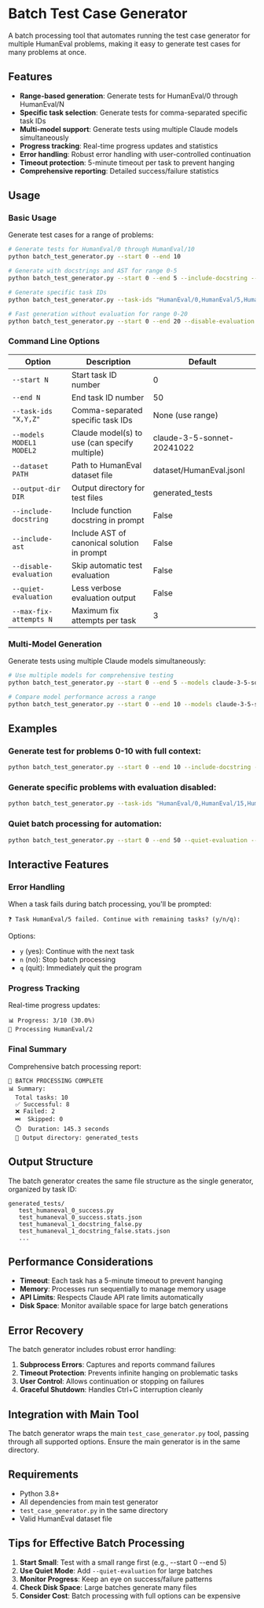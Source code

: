 # Batch Test Case Generator

A batch processing tool that automates running the test case generator for multiple HumanEval problems, making it easy to generate test cases for many problems at once.

## Features

- **Range-based generation**: Generate tests for HumanEval/0 through HumanEval/N
- **Specific task selection**: Generate tests for comma-separated specific task IDs
- **Multi-model support**: Generate tests using multiple Claude models simultaneously
- **Progress tracking**: Real-time progress updates and statistics
- **Error handling**: Robust error handling with user-controlled continuation
- **Timeout protection**: 5-minute timeout per task to prevent hanging
- **Comprehensive reporting**: Detailed success/failure statistics

## Usage

### Basic Usage

Generate test cases for a range of problems:

```bash
# Generate tests for HumanEval/0 through HumanEval/10
python batch_test_generator.py --start 0 --end 10

# Generate with docstrings and AST for range 0-5
python batch_test_generator.py --start 0 --end 5 --include-docstring --include-ast

# Generate specific task IDs
python batch_test_generator.py --task-ids "HumanEval/0,HumanEval/5,HumanEval/10"

# Fast generation without evaluation for range 0-20
python batch_test_generator.py --start 0 --end 20 --disable-evaluation
```

### Command Line Options

| Option                 | Description                                 | Default                   |
| ---------------------- | ------------------------------------------- | ------------------------- |
| `--start N`            | Start task ID number                        | 0                         |
| `--end N`              | End task ID number                          | 50                        |
| `--task-ids "X,Y,Z"`   | Comma-separated specific task IDs           | None (use range)          |
| `--models MODEL1 MODEL2` | Claude model(s) to use (can specify multiple) | claude-3-5-sonnet-20241022 |
| `--dataset PATH`       | Path to HumanEval dataset file              | dataset/HumanEval.jsonl   |
| `--output-dir DIR`     | Output directory for test files             | generated_tests           |
| `--include-docstring`  | Include function docstring in prompt        | False                     |
| `--include-ast`        | Include AST of canonical solution in prompt | False                     |
| `--disable-evaluation` | Skip automatic test evaluation              | False                     |
| `--quiet-evaluation`   | Less verbose evaluation output              | False                     |
| `--max-fix-attempts N` | Maximum fix attempts per task               | 3                         |

### Multi-Model Generation

Generate tests using multiple Claude models simultaneously:

```bash
# Use multiple models for comprehensive testing
python batch_test_generator.py --start 0 --end 5 --models claude-3-5-sonnet-20241022 claude-3-5-haiku-20241022

# Compare model performance across a range
python batch_test_generator.py --start 0 --end 10 --models claude-3-5-sonnet-20241022 claude-3-opus-20240229
```

## Examples

### Generate test for problems 0-10 with full context:
```bash
python batch_test_generator.py --start 0 --end 10 --include-docstring --include-ast
```

### Generate specific problems with evaluation disabled:
```bash
python batch_test_generator.py --task-ids "HumanEval/0,HumanEval/15,HumanEval/30" --disable-evaluation
```

### Quiet batch processing for automation:
```bash
python batch_test_generator.py --start 0 --end 50 --quiet-evaluation --max-fix-attempts 1
```

## Interactive Features

### Error Handling
When a task fails during batch processing, you'll be prompted:
```
❓ Task HumanEval/5 failed. Continue with remaining tasks? (y/n/q):
```

Options:
- `y` (yes): Continue with the next task
- `n` (no): Stop batch processing
- `q` (quit): Immediately quit the program

### Progress Tracking
Real-time progress updates:
```
📊 Progress: 3/10 (30.0%)
🚀 Processing HumanEval/2
```

### Final Summary
Comprehensive batch processing report:
```
🏁 BATCH PROCESSING COMPLETE
📊 Summary:
  Total tasks: 10
  ✅ Successful: 8
  ❌ Failed: 2
  ⏭️  Skipped: 0
  ⏱️  Duration: 145.3 seconds
  📁 Output directory: generated_tests
```

## Output Structure

The batch generator creates the same file structure as the single generator, organized by task ID:

```
generated_tests/
   test_humaneval_0_success.py
   test_humaneval_0_success.stats.json
   test_humaneval_1_docstring_false.py
   test_humaneval_1_docstring_false.stats.json
   ...
```

## Performance Considerations

- **Timeout**: Each task has a 5-minute timeout to prevent hanging
- **Memory**: Processes run sequentially to manage memory usage
- **API Limits**: Respects Claude API rate limits automatically
- **Disk Space**: Monitor available space for large batch generations

## Error Recovery

The batch generator includes robust error handling:

1. **Subprocess Errors**: Captures and reports command failures
2. **Timeout Protection**: Prevents infinite hanging on problematic tasks
3. **User Control**: Allows continuation or stopping on failures
4. **Graceful Shutdown**: Handles Ctrl+C interruption cleanly

## Integration with Main Tool

The batch generator wraps the main `test_case_generator.py` tool, passing through all supported options. Ensure the main generator is in the same directory.

## Requirements

- Python 3.8+
- All dependencies from main test generator
- `test_case_generator.py` in the same directory
- Valid HumanEval dataset file

## Tips for Effective Batch Processing

1. **Start Small**: Test with a small range first (e.g., --start 0 --end 5)
2. **Use Quiet Mode**: Add `--quiet-evaluation` for large batches
3. **Monitor Progress**: Keep an eye on success/failure patterns
4. **Check Disk Space**: Large batches generate many files
5. **Consider Cost**: Batch processing with full options can be expensive
